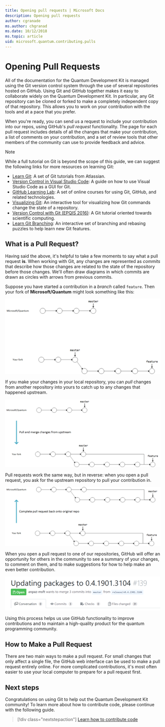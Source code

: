 ```yaml
---
title: Opening pull requests | Microsoft Docs
description: Opening pull requests
author: cgranade
ms.author: chgranad
ms.date: 10/12/2018
ms.topic: article
uid: microsoft.quantum.contributing.pulls
---
```


# Opening Pull Requests #

All of the documentation for the Quantum Development Kit is managed using the Git version control system through the use of several repositories hosted on GitHub.
Using Git and GitHub together makes it easy to collaborate widely on the Quantum Development Kit.
In particular, any Git repository can be cloned or forked to make a completely independent copy of that repository.
This allows you to work on your contribution with the tools and at a pace that you prefer.

When you're ready, you can send us a request to include your contribution into our repos, using GitHub's _pull request_ functionality.
The page for each pull request includes details of all the changes that make your contribution, a list of comments on your contribution, and a set of review tools that other members of the community can use to provide feedback and advice.

> [!NOTE]
> While a full tutorial on Git is beyond the scope of this guide, we can suggest the following links for more resources on learning Git:
>
> - [Learn Git](https://www.atlassian.com/git): A set of Git tutorials from Atlassian.
> - [Version Control in Visual Studio Code](https://code.visualstudio.com/docs/editor/versioncontrol): A guide on how to use Visual Studio Code as a GUI for Git.
> - [GitHub Learning Lab](https://lab.github.com/): A set of online courses for using Git, GitHub, and related technologies.
> - [Visualizing Git](https://git-school.github.io/visualizing-git/): An interactive tool for visualizing how Git commands change the state of a repository.
> - [Version Control with Git (EPQIS 2016)](https://nbviewer.jupyter.org/github/QuinnPhys/PythonWorkshop-science/blob/master/lecture-1-scicomp-tools-part1.ipynb#Version-Control-with-Git-(50-Minutes)): A Git tutorial oriented towards scientific computing.
> - [Learn Git Branching](https://learngitbranching.js.org/): An interactive set of branching and rebasing puzzles to help learn new Git features.

## What is a Pull Request? ##

Having said the above, it's helpful to take a few moments to say what a pull request **is**.
When working with Git, any changes are represented as _commits_ that describe how those changes are related to the state of the repository before those changes.
We'll often draw diagrams in which commits are drawn as circles with arrows from previous commits.

Suppose you have started a contribution in a _branch_ called `feature`.
Then your fork of **Microsoft/Quantum** might look something like this:

![](../media/git-workflow-step0.png)

If you make your changes in your local repository, you can _pull_ changes from another repository into yours to catch up to any changes that happened upstream.

![](../media/git-workflow-step1.png)

Pull requests work the same way, but in reverse: when you open a pull request, you ask for the upstream repository to pull your contribution in.

![](../media/git-workflow-step2.png)

When you open a pull request to one of our repositories, GitHub will offer an opportunity for others in the community to see a summary of your changes, to comment on them, and to make suggestions for how to help make an even better contribution.

![](../media/pull-request-header.png)

Using this process helps us use GitHub functionality to improve contributions and to maintain a high-quality product for the quantum programming community.

## How to Make a Pull Request ##

There are two main ways to make a pull request.
For small changes that only affect a single file, the GitHub web interface can be used to make a pull request entirely online.
For more complicated contributions, it's most often easier to use your local computer to prepare for a pull request first.

<!--
### Using the Web Interface ###

**TODO**

### Command-Line and GitHub Flow ###

Most of the time, it's easier to prepare a pull request on your own computer; that makes it easier to work incrementally, and to test your changes.
If you haven't already done so, the first step is to _fork_ the repository that you'd like to contribute to.
Forking makes a complete clone of the original repository, but under your GitHub account instead of under [Microsoft](http://github.com/Microsoft/) or [MicrosoftDocs](http://github.com/MicrosoftDocs/).
This way, you can edit your personal fork to your heart's content before making a pull request for your work.

**TODO: pick up here**

## Code Review and Etiquette ##

**TODO: PR ettiquette, reviews, etc.**

-->

## Next steps ##

Congratulations on using Git to help out the Quantum Development Kit community!
To learn more about how to contribute code, please continue with the following guide.

> [!div class="nextstepaction"]
> [Learn how to contribute code](xref:microsoft.quantum.contributing.code)
